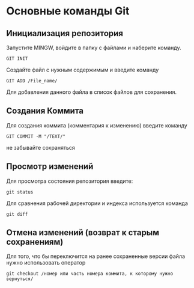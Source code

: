  # Основные команды Git


 ## Инициализация репозитория
 Запустите MINGW, войдите в папку с файлами и наберите команду. 
 ```
 GIT INIT
 ```

 Создайте файл с нужным содержимым и введите команду 
 ```
 GIT ADD /File_name/
 ```
Для добавления данного файла в список файлов для сохранения.
 
 ## Создания Коммита
 Для создания коммита (комментария к изменению) введите команду
```
GIT COMMIT -M "/TEXT/"
```
не забывайте сохраняться

## Просмотр изменений
Для просмотра состояния репозитория введите:
```
git status
```
Для сравнения рабочей директории и индекса используется команда
```
git diff
```

## Отмена изменений (возврат к старым сохранениям)

Для того, что бы переключится на ранее сохраненные версии файла нужно использовать оператор
```
git checkout /номер или часть номера коммита, к которому нужно вернуться/